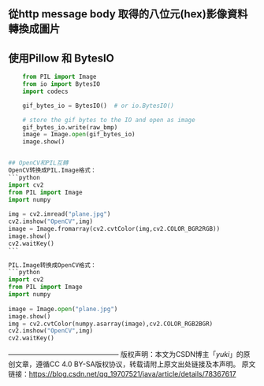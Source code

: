## 從http message body 取得的八位元(hex)影像資料轉換成圖片
## 使用Pillow 和 BytesIO
```python
    from PIL import Image
    from io import BytesIO
    import codecs

    gif_bytes_io = BytesIO()  # or io.BytesIO()

    # store the gif bytes to the IO and open as image
    gif_bytes_io.write(raw_bmp)
    image = Image.open(gif_bytes_io)
    image.show()


## OpenCV和PIL互轉
OpenCV转换成PIL.Image格式：
```python
import cv2  
from PIL import Image  
import numpy  
  
img = cv2.imread("plane.jpg")  
cv2.imshow("OpenCV",img)  
image = Image.fromarray(cv2.cvtColor(img,cv2.COLOR_BGR2RGB))  
image.show()  
cv2.waitKey()  
``` 

PIL.Image转换成OpenCV格式：
```python
import cv2  
from PIL import Image  
import numpy  
  
image = Image.open("plane.jpg")  
image.show()  
img = cv2.cvtColor(numpy.asarray(image),cv2.COLOR_RGB2BGR)  
cv2.imshow("OpenCV",img)  
cv2.waitKey()
```
————————————————
版权声明：本文为CSDN博主「_yuki_」的原创文章，遵循CC 4.0 BY-SA版权协议，转载请附上原文出处链接及本声明。
原文链接：https://blog.csdn.net/qq_19707521/java/article/details/78367617
